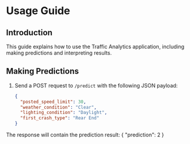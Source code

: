 # Usage Guide

## Introduction

This guide explains how to use the Traffic Analytics application, including making predictions and interpreting results.

## Making Predictions

1. Send a POST request to `/predict` with the following JSON payload:
   ```json
   {
     "posted_speed_limit": 30,
     "weather_condition": "Clear",
     "lighting_condition": "Daylight",
     "first_crash_type": "Rear End"
   }

The response will contain the prediction result:
{
  "prediction": 2
}

